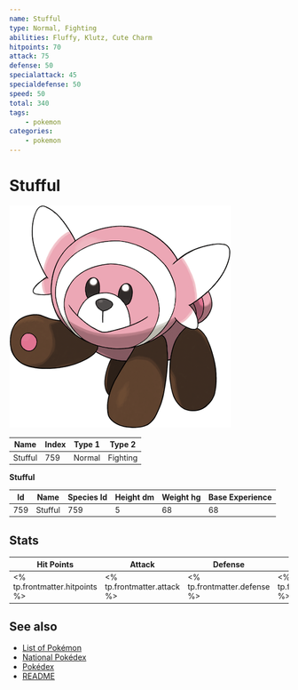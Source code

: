 ```yaml
---
name: Stufful
type: Normal, Fighting
abilities: Fluffy, Klutz, Cute Charm
hitpoints: 70
attack: 75
defense: 50
specialattack: 45
specialdefense: 50
speed: 50
total: 340
tags:
    - pokemon
categories:
    - pokemon
---
```


# Stufful


![Stufful](images/759.png)

| **Name** | **Index** | **Type 1** | **Type 2** |
|----|----|----|----|
| Stufful | 759 | Normal | Fighting  |

**Stufful** 




| **Id** | **Name** | **Species Id** | **Height dm** | **Weight hg** | **Base Experience** |
|--------|----------|----------------|------------|------------|---------------------|
| 759 | Stufful | 759 | 5 | 68 | 68 |



## Stats

| **Hit Points** | **Attack** | **Defense** | **Special Attack** | **Special Defense** | **Speed** | **Total** |
|----------------|------------|-------------|--------------------|---------------------|-----------|-----------|
| <% tp.frontmatter.hitpoints %> | <% tp.frontmatter.attack %> | <% tp.frontmatter.defense %> | <% tp.frontmatter.specialattack %> | <% tp.frontmatter.specialdefense %> | <% tp.frontmatter.speed %> | <% tp.frontmatter.total %> |

## See also

- [List of Pokémon](../pokemon.md)
- [National Pokédex](../national_pokedex.md)
- [Pokédex](../pokedex.md)
- [README](../README.md)
